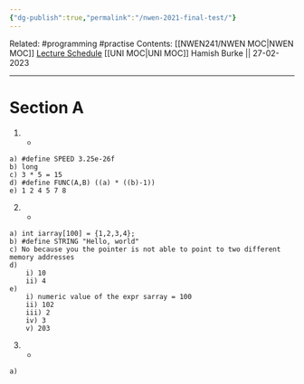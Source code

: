 ```yaml
---
{"dg-publish":true,"permalink":"/nwen-2021-final-test/"}
---
```


Related: #programming #practise 
Contents: [[NWEN241/NWEN MOC\|NWEN MOC]]
[Lecture Schedule](https://ecs.wgtn.ac.nz/Courses/NWEN241_2023T1/LectureSchedule)
[[UNI MOC\|UNI MOC]]
Hamish Burke || 27-02-2023
***

# Section A
1. -
```
a) #define SPEED 3.25e-26f
b) long
c) 3 * 5 = 15
d) #define FUNC(A,B) ((a) * ((b)-1))
e) 1 2 4 5 7 8 
```

2. -
```
a) int iarray[100] = {1,2,3,4};
b) #define STRING "Hello, world"
c) No because you the pointer is not able to point to two different memory addresses
d) 
	i) 10
	ii) 4
e) 
	i) numeric value of the expr sarray = 100
	ii) 102
	iii) 2
	iv) 3
	v) 203
```

3. -
```
a) 
```
